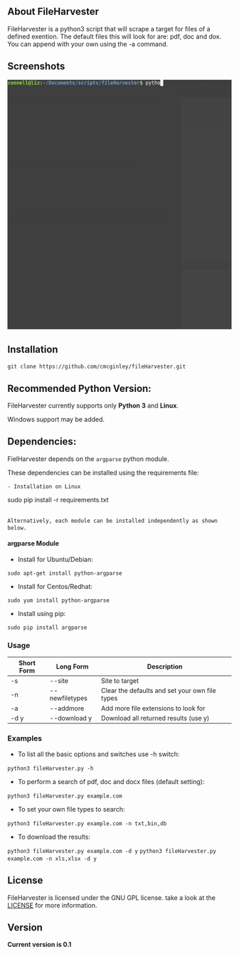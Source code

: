 ## About FileHarvester

FileHarvester is a python3 script that will scrape a target for files of a defined exention. The default files this will look for are: pdf, doc and dox. You can append with your own using the -a command.


## Screenshots

![FileHarvester](images/fileHarvester.gif "FileHarvester in action")


## Installation

```
git clone https://github.com/cmcginley/fileHarvester.git
```

## Recommended Python Version:

FileHarvester currently supports only **Python 3** and **Linux**.

Windows support may be added.

## Dependencies:

FielHarvester depends on the `argparse` python module.

These dependencies can be installed using the requirements file:

```
- Installation on Linux
```
sudo pip install -r requirements.txt
```

Alternatively, each module can be installed independently as shown below.

```

#### argparse Module

- Install for Ubuntu/Debian:
```
sudo apt-get install python-argparse
```

- Install for Centos/Redhat:
```
sudo yum install python-argparse
``` 

- Install using pip:
```
sudo pip install argparse
```


### Usage

Short Form    | Long Form       | Description
------------- | ----------------|-------------
-s            | --site          | Site to target
-n            | --newfiletypes  | Clear the defaults and set your own file types
-a            | --addmore       | Add more file extensions to look for
-d y          | --download y     | Download all returned results (use y)


### Examples

* To list all the basic options and switches use -h switch:

``python3 fileHarvester.py -h``

* To perform a search of pdf, doc and docx files (default setting):

``python3 fileHarvester.py example.com``

* To set your own file types to search:

``python3 fileHarvester.py example.com -n txt,bin,db``

* To download the results:

``python3 fileHarvester.py example.com -d y``
``python3 fileHarvester.py example.com -n xls,xlsx -d y``


## License

FileHarvester is licensed under the GNU GPL license. take a look at the [LICENSE](https://github.com/cmcginley/LICENSE) for more information.



## Version
**Current version is 0.1**
